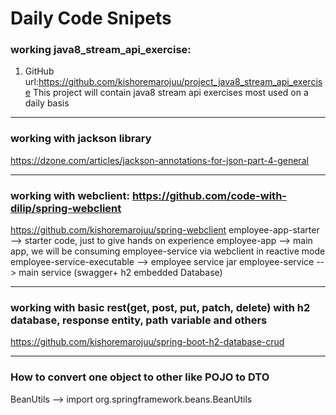 # Daily Code Snipets

### working java8_stream_api_exercise:
1. GitHub url:https://github.com/kishoremarojuu/project_java8_stream_api_exercise
This project will contain java8 stream api exercises most used on a daily basis
 ------------------------------------------------------------------------------------------------------------------------
### working with jackson library
https://dzone.com/articles/jackson-annotations-for-json-part-4-general 

-----------------------------------------------------------------------------------------------------------------------
### working with webclient: https://github.com/code-with-dilip/spring-webclient
https://github.com/kishoremarojuu/spring-webclient 
employee-app-starter  --> starter code, just to give hands on experience
employee-app --> main app, we will be consuming employee-service via webclient in reactive mode
employee-service-executable --> employee service jar 
employee-service --> main service (swagger+ h2 embedded Database)

-----------------------------------------------------------------------------------------------------------------------
### working with basic rest(get, post, put, patch, delete) with h2 database, response entity, path variable and others 
https://github.com/kishoremarojuu/spring-boot-h2-database-crud

-----------------------------------------------------------------------------------------------------------------------
### How to convert one object to other like POJO to DTO 
BeanUtils  --> import org.springframework.beans.BeanUtils 
